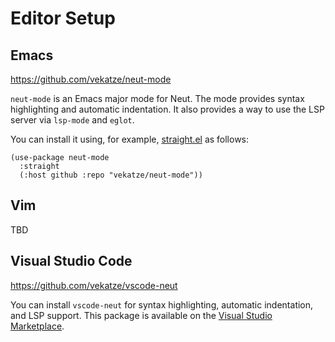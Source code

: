 # Editor Setup

## Emacs

<https://github.com/vekatze/neut-mode>

`neut-mode` is an Emacs major mode for Neut. The mode provides syntax highlighting and automatic indentation. It also provides a way to use the LSP server via `lsp-mode` and `eglot`.

You can install it using, for example, [straight.el](https://github.com/radian-software/straight.el) as follows:

```text
(use-package neut-mode
  :straight
  (:host github :repo "vekatze/neut-mode"))
```

## Vim

TBD

## Visual Studio Code

<https://github.com/vekatze/vscode-neut>

You can install `vscode-neut` for syntax highlighting, automatic indentation, and LSP support. This package is available on the [Visual Studio Marketplace](https://marketplace.visualstudio.com/items?itemName=vekatze.vscode-neut).
